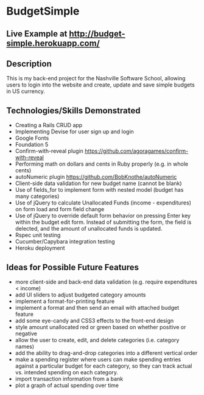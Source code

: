 BudgetSimple
========

Live Example at http://budget-simple.herokuapp.com/
----------------------------------------------

Description
---------

This is my back-end project for the Nashville Software School, allowing users to
login into the website and create, update and save simple budgets in US currency.


Technologies/Skills Demonstrated
---------------------------
* Creating a Rails CRUD app
* Implementing Devise for user sign up and login
* Google Fonts
* Foundation 5
* Confirm-with-reveal plugin https://github.com/agoragames/confirm-with-reveal
* Performing math on dollars and cents in Ruby properly (e.g. in whole cents)
* autoNumeric plugin https://github.com/BobKnothe/autoNumeric
* Client-side data validation for new budget name (cannot be blank)
* Use of fields_for to implement form with nested model (budget has many categories)
* Use of jQuery to calculate Unallocated Funds (income - expenditures) on form load
and form field change
* Use of jQuery to override default form behavior on pressing Enter key within the budget
edit form. Instead of submitting the form, the field is delected, and the amount of
unallocated funds is updated.
* Rspec unit testing
* Cucumber/Capybara integration testing
* Heroku deployment

Ideas for Possible Future Features
----------------------------
* more client-side and back-end data validation (e.g. require expenditures < income)
* add UI sliders to adjust budgeted category amounts
* implement a format-for-printing feature
* implement a format and then send an email with attached budget feature
* add some eye-candy and CSS3 effects to the front-end design
* style amount unallocated red or green based on whether positive or negative
* allow the user to create, edit, and delete categories (i.e. category names)
* add the ability to drag-and-drop categories into a different vertical order
* make a spending register where users can make spending entries against a particular
budget for each category, so they can track actual vs. intended spending on each category.
* import transaction information from a bank
* plot a graph of actual spending over time
